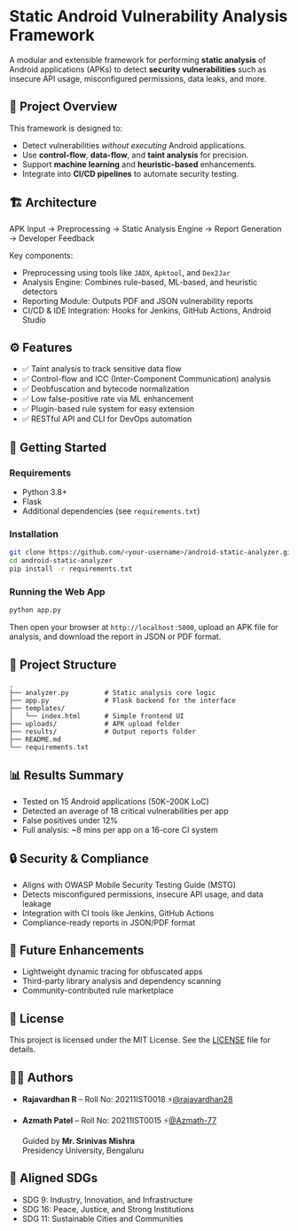 

# Static Android Vulnerability Analysis Framework

A modular and extensible framework for performing **static analysis** of Android applications (APKs) to detect **security vulnerabilities** such as insecure API usage, misconfigured permissions, data leaks, and more.

## 🧠 Project Overview

This framework is designed to:
- Detect vulnerabilities *without executing* Android applications.
- Use **control-flow**, **data-flow**, and **taint analysis** for precision.
- Support **machine learning** and **heuristic-based** enhancements.
- Integrate into **CI/CD pipelines** to automate security testing.

## 🏗 Architecture

APK Input → Preprocessing → Static Analysis Engine → Report Generation → Developer Feedback

Key components:
- Preprocessing using tools like `JADX`, `Apktool`, and `Dex2Jar`
- Analysis Engine: Combines rule-based, ML-based, and heuristic detectors
- Reporting Module: Outputs PDF and JSON vulnerability reports
- CI/CD & IDE Integration: Hooks for Jenkins, GitHub Actions, Android Studio

## ⚙️ Features

- ✅ Taint analysis to track sensitive data flow
- ✅ Control-flow and ICC (Inter-Component Communication) analysis
- ✅ Deobfuscation and bytecode normalization
- ✅ Low false-positive rate via ML enhancement
- ✅ Plugin-based rule system for easy extension
- ✅ RESTful API and CLI for DevOps automation

## 🚀 Getting Started

### Requirements
- Python 3.8+
- Flask
- Additional dependencies (see `requirements.txt`)

### Installation

```bash
git clone https://github.com/<your-username>/android-static-analyzer.git
cd android-static-analyzer
pip install -r requirements.txt
```

### Running the Web App

```bash
python app.py
```

Then open your browser at `http://localhost:5000`, upload an APK file for analysis, and download the report in JSON or PDF format.

## 📁 Project Structure

```
.
├── analyzer.py         # Static analysis core logic
├── app.py              # Flask backend for the interface
├── templates/
│   └── index.html      # Simple frontend UI
├── uploads/            # APK upload folder
├── results/            # Output reports folder
├── README.md
└── requirements.txt
```

## 📊 Results Summary

- Tested on 15 Android applications (50K–200K LoC)
- Detected an average of 18 critical vulnerabilities per app
- False positives under 12%
- Full analysis: ~8 mins per app on a 16-core CI system

## 🔒 Security & Compliance

- Aligns with OWASP Mobile Security Testing Guide (MSTG)
- Detects misconfigured permissions, insecure API usage, and data leakage
- Integration with CI tools like Jenkins, GitHub Actions
- Compliance-ready reports in JSON/PDF format

## 📌 Future Enhancements

- Lightweight dynamic tracing for obfuscated apps
- Third-party library analysis and dependency scanning
- Community-contributed rule marketplace

## 📜 License

This project is licensed under the MIT License. See the [LICENSE](LICENSE) file for details.

## 👨‍💻 Authors

- **Rajavardhan R** – Roll No: 20211IST0018
 ⚡[@rajavardhan28](https://github.com/rajavardhan28)
- **Azmath Patel** – Roll No: 20211IST0015
 ⚡[@Azmath-77](https://github.com/Azmath-77)

  Guided by **Mr. Srinivas Mishra**  
  Presidency University, Bengaluru

## 🎯 Aligned SDGs

- SDG 9: Industry, Innovation, and Infrastructure
- SDG 16: Peace, Justice, and Strong Institutions
- SDG 11: Sustainable Cities and Communities
